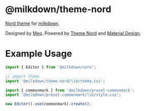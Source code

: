 # @milkdown/theme-nord

[Nord theme](https://www.nordtheme.com/) for [milkdown](https://saul-mirone.github.io/milkdown/).

Designed by [Meo](https://github.com/Saul-Meo). Powered by [Theme Nord](https://www.nordtheme.com/) and [Material Design](https://material.io/design).

# Example Usage

```typescript
import { Editor } from '@milkdown/core';

// import theme
import '@milkdown/theme-nord/lib/theme.css';

import { commonmark } from '@milkdown/preset-commonmark';
import '@milkdown/preset-commonmark/lib/style.css';

new Editor().use(commonmark).create();
```
